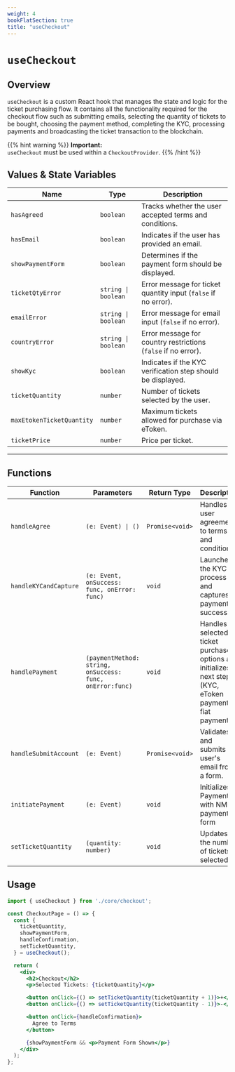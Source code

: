 ```yaml
---
weight: 4
bookFlatSection: true
title: "useCheckout"
---
```


# `useCheckout`

## Overview

`useCheckout` is a custom React hook that manages the state and logic for the ticket purchasing flow. It contains all the functionality required for the checkout flow such as submitting emails, selecting the quantity of tickets to be bought, choosing the payment method, completing the KYC, processing payments and broadcasting the ticket transaction to the blockchain.

{{% hint warning %}}
**Important:**  
`useCheckout` must be used within a `CheckoutProvider`.
{{% /hint %}}

## Values & State Variables

| Name                         | Type                            | Description |
|------------------------------|--------------------------------|-------------|
| `hasAgreed`                  | `boolean`                      | Tracks whether the user accepted terms and conditions. |
| `hasEmail`                   | `boolean`                      | Indicates if the user has provided an email. |
| `showPaymentForm`            | `boolean`                      | Determines if the payment form should be displayed. |
| `ticketQtyError`             | `string \| boolean`            | Error message for ticket quantity input (`false` if no error). |
| `emailError`                 | `string \| boolean`            | Error message for email input (`false` if no error). |
| `countryError`               | `string \| boolean`            | Error message for country restrictions (`false` if no error). |
| `showKyc`                    | `boolean`                      | Indicates if the KYC verification step should be displayed. |
| `ticketQuantity`             | `number`                       | Number of tickets selected by the user. |
| `maxEtokenTicketQuantity`    | `number`                       | Maximum tickets allowed for purchase via eToken. |
| `ticketPrice`                | `number`                       | Price per ticket. |

---

## Functions

| Function                     | Parameters                     | Return Type        | Description |
|------------------------------|--------------------------------|--------------------|-------------|
| `handleAgree`                | `(e: Event) \| ()`                   | `Promise<void>`    | Handles user agreement to terms and conditions. |
| `handleKYCandCapture`                  | `(e: Event, onSuccess: func, onError: func)`                   | `void`    | Launches the KYC process and captures payment on success  |
| `handlePayment`         | `(paymentMethod: string, onSuccess: func, onError:func)`                           | `void`    | Handles selected ticket purchase options and initializes next steps (KYC, eToken payment or fiat payment) |
| `handleSubmitAccount`          | `(e: Event)`                   | `Promise<void>`    | Validates and submits user's email from a form. |
| `initiatePayment`        | `(e: Event)`             | `void`             | Initializes Payment with NMI payment form |
| `setTicketQuantity`          | `(quantity: number)`           | `void`             | Updates the number of tickets selected. |

## Usage

```jsx
import { useCheckout } from './core/checkout';

const CheckoutPage = () => {
  const {
    ticketQuantity,
    showPaymentForm,
    handleConfirmation,
    setTicketQuantity,
  } = useCheckout();

  return (
    <div>
      <h2>Checkout</h2>
      <p>Selected Tickets: {ticketQuantity}</p>

      <button onClick={() => setTicketQuantity(ticketQuantity + 1)}>+</button>
      <button onClick={() => setTicketQuantity(ticketQuantity - 1)}>-</button>

      <button onClick={handleConfirmation}>
        Agree to Terms
      </button>

      {showPaymentForm && <p>Payment Form Shown</p>}
    </div>
  );
};
```